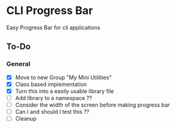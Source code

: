 # CLI Progress Bar

Easy Progress Bar for cli applications

## To-Do

### General

- [x] Move to new Group "My Mini Utilities"
- [x] Class based implementation
- [x] Turn this into a easily usable library file
- [ ] Add library to a namespace ??
- [ ] Consider the width of the screen before making progress bar
- [ ] Can I and should I test this ??
- [ ] Cleanup
